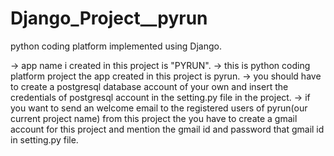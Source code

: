 # Django_Project__pyrun
python coding platform implemented using Django. 

-> app name i created in this project is "PYRUN".
-> this is python coding platform project the app created in this project is pyrun.
-> you should have to create a postgresql database account of your own and insert the credentials of postgresql account in the setting.py file in the project.
-> if you want to send an welcome email to the registered users of pyrun(our current project name) from this project the you have to create a gmail account
   for this project and mention the gmail id and password that gmail id in setting.py file.
